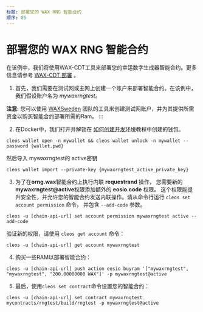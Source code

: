 ```yaml
---
标题: 部署您的 WAX RNG 智能合约
顺序: 85
---
```


# 部署您的 WAX RNG 智能合约

在该例中，我们将使用WAX-CDT工具来部署您的幸运数字生成器智能合约。更多信息请参考 [WAX-CDT 部署](/build/dapp-development/deploy-dapp-on-wax/deploy_source) 。

1. 首先，我们需要在测试网或主网上创建一个账户来部署智能合约。在该例中，我们假设账户名为 *mywaxrngtest*。

**注意:** 您可以使用 [WAXSweden](https://waxsweden.org/testnet/) 团队的工具来创建测试网账户，并为其提供所需资金以购买智能合约部署所需的Ram。
:::

2. 在Docker中，我们打开并解锁在 [如何创建开发环境](/build/dapp-development/setup-local-dapp-environment/dapp_wallet)教程中创建的钱包。

```shell
cleos wallet open -n mywallet && cleos wallet unlock -n mywallet --password {wallet.pwd}
```
然后导入 mywaxrngtest的 active密钥 

```shell
cleos wallet import --private-key {mywaxrngtest_active_private_key}
```

3. 为了在**orng.wax**智能合约上执行内联 **requestrand** 操作， 您需要新的 **mywaxrngtest@active**权限添加额外的 **eosio.code** 权限。 这个权限能提升安全性，并允许您的智能合约发送内联操作。请从命令行运行 `cleos set account permission` 命令， 并包含 `--add-code` 参数。

```shell
cleos -u [chain-api-url] set account permission mywaxrngtest active --add-code
```

验证新的权限，请使用 `cleos get account` 命令：

```shell
cleos -u [chain-api-url] get account mywaxrngtest
```

4. 购买一些RAM以部署智能合约：

```shell
cleos -u [chain-api-url] push action eosio buyram '["mywaxrngtest", "mywaxrngtest", "200.00000000 WAX"]' -p mywaxrngtest@active  
```

5. 最后，使用`cleos set contract`命令设置您的智能合约：

```shell
cleos -u [chain-api-url] set contract mywaxrngtest mycontracts/rngtest/build/rngtest -p mywaxrngtest@active
```
